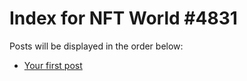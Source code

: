 # Index for NFT World #4831
Posts will be displayed in the order below:

- [Your first post](./001-first.md)

